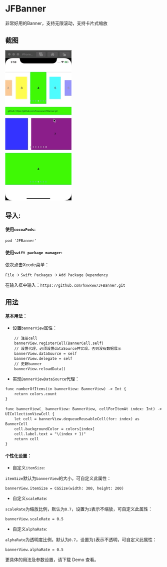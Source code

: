 # JFBanner

非常好用的Banner，支持无限滚动，支持卡片式缩放

## 截图

![image](https://github.com/hxwxww/JFBanner/raw/master/screenshots/screenshot.gif)

## 导入:

#### 使用`cocoaPods`:

```
pod 'JFBanner'
```

#### 使用`swift package manager`:

依次点击Xcode菜单：

`File` -> `Swift Packages` -> `Add Package Dependency`

在输入框中输入：`https://github.com/hxwxww/JFBanner.git`


## 用法

#### 基本用法：

- 设置`bannerView`属性：

```
	// 注册cell
	bannerView.registerCell(BannerCell.self)
	// 设置代理，必须设置dataSource并实现，否则没有数据展示
 	bannerView.dataSource = self
 	bannerView.delegate = self
 	// 更新banner
 	bannerView.reloadData()
```

- 实现`BannerViewDataSource`代理：

```
func numberOfItems(in bannerView: BannerView) -> Int {
	return colors.count
}
    
func bannerView(_ bannerView: BannerView, cellForItemAt index: Int) -> UICollectionViewCell {
	let cell = bannerView.dequeueReusableCell(for: index) as BannerCell
	cell.backgroundColor = colors[index]
	cell.label.text = "\(index + 1)"
	return cell
}
```

#### 个性化设置：

- 自定义`itemSize`:

`itemSize`默认为`bannerView`的大小，可自定义此属性：

```
bannerView.itemSize = CGSize(width: 300, height: 200)
```

- 自定义`scaleRate`:

`scaleRate`为缩放比例，默认为`0.7`，设置为`1`表示不缩放，可自定义此属性：

```
bannerView.scaleRate = 0.5
```

- 自定义`alphaRate`:

`alphaRate`为透明度比例，默认为`0.7`，设置为`1`表示不透明，可自定义此属性：

```
bannerView.alphaRate = 0.5
```

更具体的用法及参数设置，请下载 Demo 查看。
